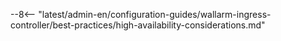 --8<-- "latest/admin-en/configuration-guides/wallarm-ingress-controller/best-practices/high-availability-considerations.md"
